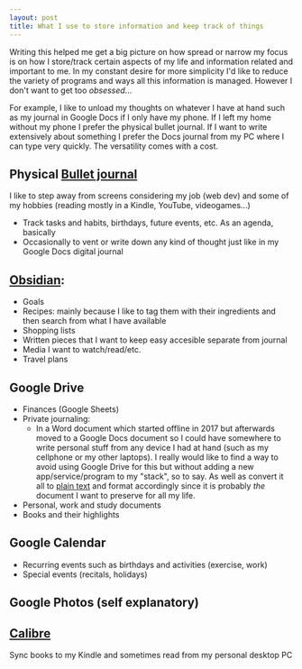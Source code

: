 ```yaml
---
layout: post
title: What I use to store information and keep track of things
---
```


Writing this helped me get a big picture on how spread or narrow my focus is on how I store/track certain aspects of my life and information related and important to me. In my constant desire for more simplicity I'd like to reduce the variety of programs and ways all this information is managed. However I don't want to get too _obsessed_...

For example, I like to unload my thoughts on whatever I have at hand such as my journal in Google Docs if I only have my phone. If I left my home without my phone I prefer the physical bullet journal. If I want to write extensively about something I prefer the Docs journal from my PC where I can type very quickly. The versatility comes with a cost.

## Physical [Bullet journal](https://bulletjournal.com/)
I like to step away from screens considering my job (web dev) and some of my hobbies (reading mostly in a Kindle, YouTube, videogames...)
- Track tasks and habits, birthdays, future events, etc. As an agenda, basically
- Occasionally to vent or write down any kind of thought just like in my Google Docs digital journal

## [Obsidian](https://obsidian.md/):
- Goals
- Recipes: mainly because I like to tag them with their ingredients and then search from what I have available
- Shopping lists
- Written pieces that I want to keep easy accesible separate from journal
- Media I want to watch/read/etc.
- Travel plans

## Google Drive
- Finances (Google Sheets)
- Private journaling: 
    - In a Word document which started offline in 2017 but afterwards moved to a Google Docs document so I could have somewhere to write personal stuff from any device I had at hand (such as my cellphone or my other laptops). I really would like to find a way to avoid using Google Drive for this but without adding a new app/service/program to my "stack", so to say. As well as convert it all to [plain text](https://sive.rs/plaintext) and format accordingly since it is probably _the_ document I want to preserve for all my life.
- Personal, work and study documents
- Books and their highlights

## Google Calendar
- Recurring events such as birthdays and activities (exercise, work)
- Special events (recitals, holidays)

## Google Photos (self explanatory)

## [Calibre](https://calibre-ebook.com/)
Sync books to my Kindle and sometimes read from my personal desktop PC